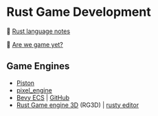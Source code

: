 # Rust Game Development

:notebook_with_decorative_cover: [Rust language notes](development-docs/programming-and-development/other-programming-languages/rust-language.md)

:link: [Are we game yet?](https://arewegameyet.com/)

## Game Engines

- [Piston](https://www.piston.rs/)
- [pixel_engine](https://lib.rs/crates/pixel_engine)
- [Bevy ECS](https://bevyengine.org/) | [GitHub](https://github.com/bevyengine/bevy)
- [Rust Game engine 3D](https://rg3d.rs/) (RG3D) | [rusty editor](https://github.com/rg3dengine/rusty-editor)
